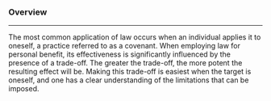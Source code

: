 
### Overview  
---  
The most common application of law occurs when an individual applies it to oneself, a practice referred to as a covenant. When employing law for personal benefit, its effectiveness is significantly influenced by the presence of a trade-off. The greater the trade-off, the more potent the resulting effect will be. Making this trade-off is easiest when the target is oneself, and one has a clear understanding of the limitations that can be imposed.